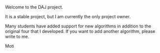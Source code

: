 Welcome to the DAJ project.

It is a stable project, but I am currently the only project owner.

Many students have added support for new algorithms in addition to the original four that I developed. If you want to add another algorithm, please write to me.

Moti